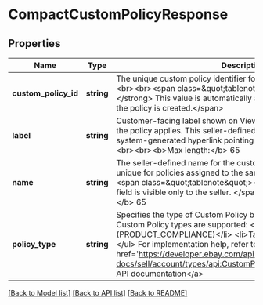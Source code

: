 # CompactCustomPolicyResponse

## Properties
Name | Type | Description | Notes
------------ | ------------- | ------------- | -------------
**custom_policy_id** | **string** | The unique custom policy identifier for the policy being returned.&lt;br&gt;&lt;br&gt;&lt;span class&#x3D;\&quot;tablenote\&quot;&gt;&lt;strong&gt;Note:&lt;/strong&gt; This value is automatically assigned by the system when the policy is created.&lt;/span&gt; | [optional] 
**label** | **string** | Customer-facing label shown on View Item pages for items to which the policy applies. This seller-defined string is displayed as a system-generated hyperlink pointing to detailed policy information.&lt;br&gt;&lt;br&gt;&lt;b&gt;Max length:&lt;/b&gt; 65 | [optional] 
**name** | **string** | The seller-defined name for the custom policy. Names must be unique for policies assigned to the same seller and policy type.&lt;br&gt;&lt;span class&#x3D;\&quot;tablenote\&quot;&gt;&lt;strong&gt;Note:&lt;/strong&gt; This field is visible only to the seller. &lt;/span&gt;&lt;br&gt;&lt;br&gt;&lt;b&gt;Max length:&lt;/b&gt; 65 | [optional] 
**policy_type** | **string** | Specifies the type of Custom Policy being returned. &lt;br&gt;&lt;br&gt;Two Custom Policy types are supported: &lt;ul&gt;&lt;li&gt;Product Compliance (PRODUCT_COMPLIANCE)&lt;/li&gt; &lt;li&gt;Takeback (TAKE_BACK)&lt;/li&gt;&lt;/ul&gt; For implementation help, refer to &lt;a href&#x3D;&#x27;https://developer.ebay.com/api-docs/sell/account/types/api:CustomPolicyTypeEnum&#x27;&gt;eBay API documentation&lt;/a&gt; | [optional] 

[[Back to Model list]](../../README.md#documentation-for-models) [[Back to API list]](../../README.md#documentation-for-api-endpoints) [[Back to README]](../../README.md)

